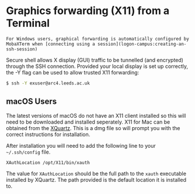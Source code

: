 # Graphics forwarding (X11) from a Terminal

```{note}
For Windows users, graphical forwarding is automatically configured by MobaXTerm when [connecting using a session](logon-campus:creating-an-ssh-session)
```

Secure shell allows X display (GUI) traffic to be tunnelled (and encrypted) through the SSH connection. Provided your local display is set up correctly, the -Y flag can be used to allow trusted X11 forwarding:

```bash
$ ssh -Y exuser@arc4.leeds.ac.uk
```

## macOS Users

The latest versions of macOS do not have an X11 client installed so this will need to be downloaded and installed seperately.
X11 for Mac can be obtained from the [XQuartz](http://www.xquartz.org/index.html).
This is a dmg file so will prompt you with the correct instructions for installation.

After installation you will need to add the following line to your `~/.ssh/config` file.

```
XAuthLocation /opt/X11/bin/xauth
```

The value for `XAuthLocation` should be the full path to the `xauth` executable installed by XQuartz. The path provided is the default location it is installed to.
